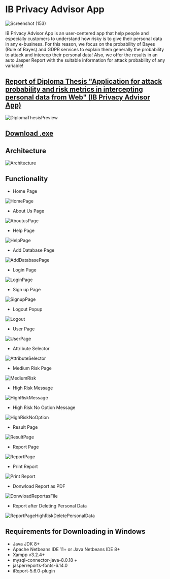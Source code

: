 # IB Privacy Advisor App 
![Screenshot (153)](https://user-images.githubusercontent.com/51766689/134902062-bc1f80f8-7eeb-40b1-ba78-cfed1202dad8.png)

IB Privacy Advisor App is an user-centered app that help people and especially customers to understand how risky is to give their personal data in any e-business. For this reason, we focus on the probability of Bayes (Rule of Bayes) and  GDPR services to explain them generally the probability to attack and intercep their personal data! Also, we offer the results in an auto Jasper Report with the suitable information for attack probability of any variable!

## [Report of Diploma Thesis "Application for attack probability and risk metrics in intercepting personal data from Web" (IB Privacy Advisor App)](https://github.com/Mpak1996/Privacy-Advisor-App/files/7236130/default.pdf)
![DiplomaThesisPreview](https://user-images.githubusercontent.com/51766689/134907645-f48a394a-eada-423d-8a66-32bfefe1a03d.PNG)


## [Download .exe](https://www.dropbox.com/s/cslvals0qt91nq5/ib_setup.exe?dl=0)


## Architecture

![Architecture](https://user-images.githubusercontent.com/51766689/134905460-8894873f-d156-41ec-992f-46eddbae5796.png)


## Functionality

* Home Page

![HomePage](https://user-images.githubusercontent.com/51766689/134902381-407622ef-c56c-44bb-bb10-863663cb2e2a.jpg)

* About Us Page

![AboutusPage](https://user-images.githubusercontent.com/51766689/134902363-c2755ca2-de22-436c-9460-aaf9a70c313c.jpg)

* Help Page

![HelpPage](https://user-images.githubusercontent.com/51766689/134902374-4ca07634-805b-4b59-a323-7ecc05e71282.jpg)

* Add Database Page

![AddDatabasePage](https://user-images.githubusercontent.com/51766689/134902366-3c00d90f-7fbe-440b-89a9-4050f01b15f3.jpg)

* Login Page

![LoginPage](https://user-images.githubusercontent.com/51766689/134902382-726bd143-ea0f-4cd9-a214-debde1229328.png)

 * Sign up Page

![SignupPage](https://user-images.githubusercontent.com/51766689/134902388-09db532f-06f0-4132-b303-a844eb43240c.jpg)

* Logout Popup

![Logout](https://user-images.githubusercontent.com/51766689/134902384-ad572f48-ecbf-4480-90a3-689e0661e733.jpg)

* User Page

![UserPage](https://user-images.githubusercontent.com/51766689/134902390-030ac46b-13bf-483f-86e9-4978805979bb.jpg)

* Attribute Selector

![AttributeSelector](https://user-images.githubusercontent.com/51766689/134902369-bc0a15c4-55e7-484c-a2ab-3778f7efa934.png)

* Medium Risk Page

![MediumRisk](https://user-images.githubusercontent.com/51766689/134902385-f70f43e2-e8de-48e7-bf01-7e5e7b5b6e99.jpg)

* High Risk Message

![HighRiskMessage](https://user-images.githubusercontent.com/51766689/134902375-b21b37cb-277d-4db6-aa63-c8b5dae4fd2e.jpg)

* High Risk No Option Message

![HighRiskNoOption](https://user-images.githubusercontent.com/51766689/134902378-469aef97-ddd5-45b5-bc0e-480f2c27bde0.jpg)

* Result Page

![ResultPage](https://user-images.githubusercontent.com/51766689/134905292-efd40d19-9ad8-4bc0-af04-9d19d868f7e4.jpg)

* Report Page
 
![ReportPage](https://user-images.githubusercontent.com/51766689/134905043-5199febf-2396-4e9f-ba9a-faee52d3ece7.jpg)

* Print Report

![Print Report](https://user-images.githubusercontent.com/51766689/134904545-ad2502cb-eb8b-463e-9d6d-03763b117c48.jpg)

* Donwload Report as PDF

![DonwloadReportasFile](https://user-images.githubusercontent.com/51766689/134904538-f47e767a-8fb9-4766-bb72-d08cccd6e9c2.jpg)

* Report after Deleting Personal Data

![ReportPageHighRiskDeletePersonalData](https://user-images.githubusercontent.com/51766689/134904551-32a062f2-0761-4349-b1be-baca576e859f.jpg)

## Requirements for Downloading in Windows

* Java JDK 8+
* Apache Netbeans IDE 11+ or Java Netbeans IDE 8+
* Xampp v3.2.4+
* mysql-connector-java-8.0.18 +
* jasperreports-fonts-6.14.0
* iReport-5.6.0-plugin
